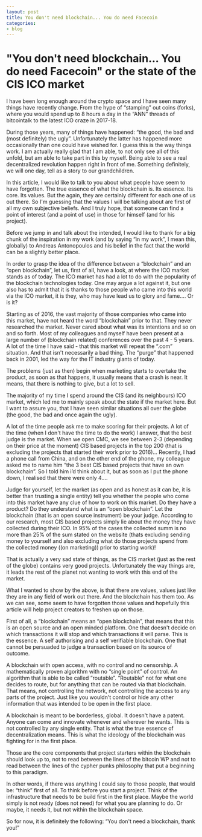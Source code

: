 ```yaml
---
layout: post
title: You don't need blockchain... You do need Facecoin
categories:
- blog
---
```


# "You don't need blockchain... You do need Facecoin" or the state of the CIS ICO market

I have been long enough around the crypto space and I have seen many things have recently change. From the hype of “stamping” out coins (forks), where you would spend up to 8 hours a day in the “ANN” threads of bitcointalk to the latest ICO craze in 2017-18. 

During those years, many of things have happened: “the good, the bad and (most definitely) the ugly”. Unfortunately the latter has happened more occasionally than one could have wished for. I guess this is the way things work. I am actually really glad that I am able, to not only see all of this unfold, but am able to take part in this by myself. Being able to see a real decentralized revolution happen right in front of me. Something definitely, we will one day, tell as a story to our grandchildren.

In this article, I would like to talk to you about what people have seem to have forgotten. The true essence of what the blockchain is. Its essence. Its core. Its values. But the again, they are certainly different for each one of us out there. So I'm guessing that the values I will be talking about are first of all my own subjective beliefs. And I truly hope, that someone can find a point of interest (and a point of use) in those for himself (and for his project).

Before we jump in and talk about the intended, I would like to thank for a big chunk of the inspiration in my work (and by saying “in my work”, I mean this, globally) to Andreas Antonopoulos and his belief in the fact that the world can be a slightly better place.

In order to grasp the idea of the difference between a “blockchain” and an “open blockchain”, let us, first of all, have a look, at where the ICO market stands as of today. The ICO market has had a lot to do with the popularity of the blockchain technologies today. One may argue a lot against it, but one also has to admit that it is thanks to those people who came into this world via the ICO market, it is they, who may have lead us to glory and fame…. Or is it?

Starting as of 2016, the vast majority of those companies who came into this market, have not heard the word “blockchain” prior to that. They never researched the market. Never cared about what was its intentions and so on and so forth. Most of my colleagues and myself have been present at a large number of (blockchain related) conferences over the past 4 - 5 years. A lot of the time I have said - that this market will repeat the “.com” situation. And that isn't necessarily a bad thing. The “purge” that happened back in 2001, led the way for the IT industry giants of today. 

The problems (just as then) begin when marketing starts to overtake the product, as soon as that happens, it usually means that a crash is near. It means, that there is nothing to give, but a lot to sell. 

The majority of my time I spend around the CIS (and its neighbours) ICO market, which led me to mainly speak about the state if the market here. But I want to assure you, that I have seen similar situations all over the globe (the good, the bad and once again the ugly). 

A lot of the time people ask me to make scoring for their projects. A lot of the time (when I don't have the time to do the work) I answer, that the best judge is the market. When we open CMC, we see between 2-3 (depending on their price at the moment) CIS based projects in the top 200 (that is excluding the projects that started their work prior to 2016)... Recently, I had a phone call from China, and on the other end of the phone, my colleague asked me to name him “the 3 best CIS based projects that have an own blockchain”. So I told him i’d think about it, but as soon as I put the phone down, I realised that there were only 4....

Judge for yourself, let the market (as open and as honest as it can be, it is better than trusting a single entity) tell you whether the people who come into this market have any clue of how to work on this market. Do they have a product? Do they understand what is an “open blockchain”. Let the blockchain (that is an open source instrument) be your judge. According to our research, most CIS based projects simply lie about the money they have collected during their ICO. In 95% of the cases the collected summ is no more than 25% of the sum stated on the website (thats excluding sending money to yourself and also excluding what do those projects spend from the collected money ((on marketing)) prior to starting work)!

That is actually a very sad state of things, as the CIS market (just as the rest of the globe) contains very good projects. Unfortunately the way things are, it leads the rest of the planet not wanting to work with this end of the market. 

What I wanted to show by the above, is that there are values, values just like they are in any field of work out there. And the blockchain has them too. As we can see, some seem to have forgotten those values and hopefully this article will help project creators to freshen up on those.

First of all, a “blockchain” means an “open blockchain”, that means that this is an open source and an open minded platform. One that doesn't decide on which transactions it will stop and which transactions it will parse. This is the essence. A self authorising and a self verifiable blockchain. One that cannot be persuaded to judge a transaction based on its source of outcome. 

A blockchain with open access, with no control and no censorship. A mathematically proven algorithm with no “single point” of control. An algorithm that is able to be called “routable”. “Routable” not for what one decides to route, but for anything that can be routed via that blockchain. That means, not controlling the network, not controlling the access to any parts of the project. Just like you wouldn't control or hide any other information that was intended to be open in the first place. 

A blockchain is meant to be borderless, global. It doesn't have a patent. Anyone can come and innovate whenever and wherever he wants. This is not controlled by any single entity. That is what the true essence of decentralization means. This is what the ideology of the blockchain was fighting for in the first place. 

Those are the core components that project starters within the blockchain should look up to, not to read between the lines of the bitcoin WP and not to read between the lines of the cypher punks philosophy that put a beginning to this paradigm. 

In other words, if there was anything I could say to those people, that would be: “think” first of all. To think before you start a project. Think of the infrastructure that needs to be build first in the first place. Maybe the world simply is not ready (does not need) for what you are planning to do. Or maybe, it needs it, but not within the blockchain space. 

So for now, it is definitely the following: “You don't need a blockchain, thank you!”
